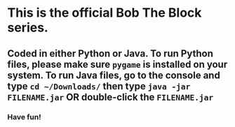 # This is the official Bob The Block series.
## Coded in either Python or Java. To run Python files, please make sure `pygame` is installed on your system. To run Java files, go to the console and type `cd ~/Downloads/` then type `java -jar FILENAME.jar` OR double-click the `FILENAME.jar`
### Have fun!
